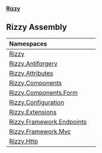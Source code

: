 #### [Rizzy](index 'index')

## Rizzy Assembly

| Namespaces | |
| :--- | :--- |
| [Rizzy](Rizzy 'Rizzy') | |
| [Rizzy.Antiforgery](Rizzy.Antiforgery 'Rizzy.Antiforgery') | |
| [Rizzy.Attributes](Rizzy.Attributes 'Rizzy.Attributes') | |
| [Rizzy.Components](Rizzy.Components 'Rizzy.Components') | |
| [Rizzy.Components.Form](Rizzy.Components.Form 'Rizzy.Components.Form') | |
| [Rizzy.Configuration](Rizzy.Configuration 'Rizzy.Configuration') | |
| [Rizzy.Extensions](Rizzy.Extensions 'Rizzy.Extensions') | |
| [Rizzy.Framework.Endpoints](Rizzy.Framework.Endpoints 'Rizzy.Framework.Endpoints') | |
| [Rizzy.Framework.Mvc](Rizzy.Framework.Mvc 'Rizzy.Framework.Mvc') | |
| [Rizzy.Http](Rizzy.Http 'Rizzy.Http') | |
